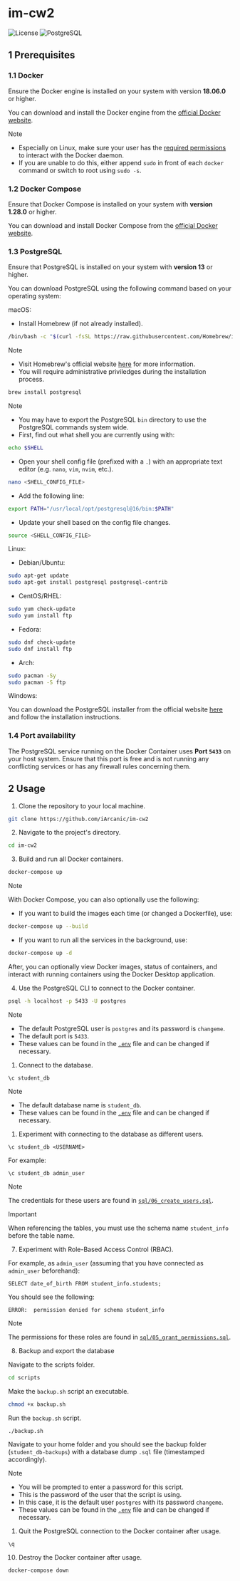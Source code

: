 # im-cw2

![License](https://img.shields.io/badge/License-MIT-green.svg)
![PostgreSQL](https://img.shields.io/badge/PostgreSQL-316192?style=for-the-badge&logo=postgresql&logoColor=white)

## 1 Prerequisites

### 1.1 Docker

Ensure the Docker engine is installed on your system with version **18.06.0** or higher.

You can download and install the Docker engine from the [official Docker website](https://www.docker.com/get-started/).

> [!NOTE]
>
> - Especially on Linux, make sure your user has the [required permissions](https://docs.docker.com/engine/install/linux-postinstall/) to interact with the Docker daemon.
> - If you are unable to do this, either append `sudo` in front of each `docker` command or switch to root using `sudo -s`.

### 1.2 Docker Compose

Ensure that Docker Compose is installed on your system with **version 1.28.0** or higher.

You can download and install Docker Compose from the [official Docker website](https://docs.docker.com/compose/install/).

### 1.3 PostgreSQL

Ensure that PostgreSQL is installed on your system with **version 13** or higher.

You can download PostgreSQL using the following command based on your operating system:

macOS:

- Install Homebrew (if not already installed).

```bash
/bin/bash -c "$(curl -fsSL https://raw.githubusercontent.com/Homebrew/install/HEAD/install.sh)"
```

> [!NOTE]
>
> - Visit Homebrew's official website [here](https://brew.sh) for more information.
> - You will require administrative priviledges during the installation process.

```bash
brew install postgresql
```

> [!NOTE]
>
> - You may have to export the PostgreSQL `bin` directory to use the PostgreSQL commands system wide.
> - First, find out what shell you are currently using with:
>
> ```bash
> echo $SHELL
> ```
>
> - Open your shell config file (prefixed with a `.`) with an appropriate text editor (e.g. `nano`, `vim`, `nvim`, etc.).
>
> ```bash
> nano <SHELL_CONFIG_FILE>
> ```
>
> - Add the following line:
>
> ```bash
> export PATH="/usr/local/opt/postgresql@16/bin:$PATH"
> ```
>
> - Update your shell based on the config file changes.
>
> ```bash
> source <SHELL_CONFIG_FILE>
> ```

Linux:

- Debian/Ubuntu:

```bash
sudo apt-get update
sudo apt-get install postgresql postgresql-contrib
```

- CentOS/RHEL:

```bash
sudo yum check-update
sudo yum install ftp
```

- Fedora:

```bash
sudo dnf check-update
sudo dnf install ftp
```

- Arch:

```bash
sudo pacman -Sy
sudo pacman -S ftp
```

Windows:

You can download the PostgreSQL installer from the official website [here](https://www.postgresql.org/download/windows/) and follow the installation instructions.

### 1.4 Port availability

The PostgreSQL service running on the Docker Container uses **Port `5433`** on your host system. Ensure that this port is free and is not running any conflicting services or has any firewall rules concerning them.

## 2 Usage

1. Clone the repository to your local machine.

```bash
git clone https://github.com/iArcanic/im-cw2
```

2. Navigate to the project's directory.

```bash
cd im-cw2
```

3. Build and run all Docker containers.

```bash
docker-compose up
```

> [!NOTE]
> With Docker Compose, you can also optionally use the following:
>
> - If you want to build the images each time (or changed a Dockerfile), use:
>
> ```bash
> docker-compose up --build
> ```
>
> - If you want to run all the services in the background, use:
>
> ```bash
> docker-compose up -d
> ```
>
> After, you can optionally view Docker images, status of containers, and interact with running containers using the Docker Desktop application.

4. Use the PostgreSQL CLI to connect to the Docker container.

```bash
psql -h localhost -p 5433 -U postgres
```

> [!NOTE]
>
> - The default PostgreSQL user is `postgres` and its password is `changeme`.
> - The default port is `5433`.
> - These values can be found in the [`.env`](https://github.com/iArcanic/im-cw2/blob/main/.env) file and can be changed if necessary.

1. Connect to the database.

```postgresql
\c student_db
```

> [!NOTE]
>
> - The default database name is `student_db`.
> - These values can be found in the [`.env`](https://github.com/iArcanic/im-cw2/blob/main/.env) file and can be changed if necessary.

1. Experiment with connecting to the database as different users.

```postgresql
\c student_db <USERNAME>
```

For example:

```postgresql
\c student_db admin_user
```

> [!NOTE]
> The credentials for these users are found in [`sql/06_create_users.sql`](https://github.com/iArcanic/im-cw2/blob/main/sql/06_create_users.sql).

> [!IMPORTANT]
> When referencing the tables, you must use the schema name `student_info` before the table name.

7. Experiment with Role-Based Access Control (RBAC).

For example, as `admin_user` (assuming that you have connected as `admin_user` beforehand):

```postgresql
SELECT date_of_birth FROM student_info.students;
```

You should see the following:

```plaintext
ERROR:  permission denied for schema student_info
```

> [!NOTE]
> The permissions for these roles are found in [`sql/05_grant_permissions.sql`](https://github.com/iArcanic/im-cw2/blob/main/sql/05_grant_permissions.sql).

8. Backup and export the database

Navigate to the scripts folder.

```bash
cd scripts
```

Make the `backup.sh` script an executable.

```bash
chmod +x backup.sh
```

Run the `backup.sh` script.

```bash
./backup.sh
```

Navigate to your home folder and you should see the backup folder (`student_db-backups`) with a database dump `.sql` file (timestamped accordingly).

> [!NOTE]
>
> - You will be prompted to enter a password for this script.
> - This is the password of the user that the script is using.
> - In this case, it is the default user `postgres` with its password `changeme`.
> - These values can be found in the [`.env`](https://github.com/iArcanic/im-cw2/blob/main/.env) file and can be changed if necessary.

1. Quit the PostgreSQL connection to the Docker container after usage.

```postgresql
\q
```

10. Destroy the Docker container after usage.

```bash
docker-compose down
```
